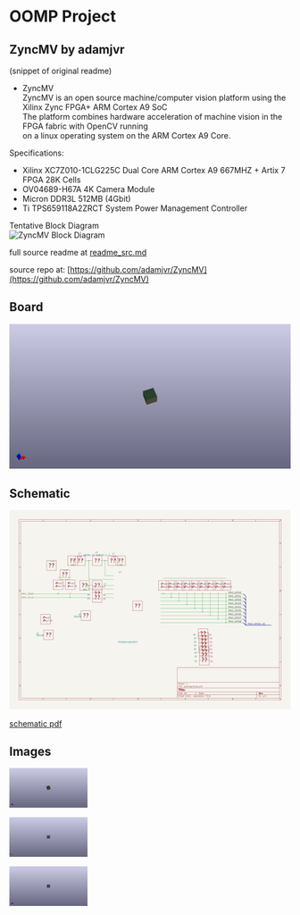 # OOMP Project  
## ZyncMV  by adamjvr  
  
(snippet of original readme)  
  
- ZyncMV  
ZyncMV is an open source machine/computer vision platform using the Xilinx Zync FPGA+ ARM Cortex A9 SoC  
The platform combines hardware acceleration of machine vision in the FPGA fabric with OpenCV running  
on a linux operating system on the ARM Cortex A9 Core.  
  
Specifications:  
- Xilinx XC7Z010-1CLG225C Dual Core ARM Cortex A9 667MHZ + Artix 7 FPGA 28K Cells  
- OV04689-H67A 4K Camera Module  
- Micron DDR3L 512MB (4Gbit)  
- Ti TPS659118A2ZRCT System Power Management Controller  
  
  
Tentative Block Diagram  
![ZyncMV Block Diagram ](/img/ZyncMV_diagram.png)  
  
  full source readme at [readme_src.md](readme_src.md)  
  
source repo at: [https://github.com/adamjvr/ZyncMV](https://github.com/adamjvr/ZyncMV)  
## Board  
  
[![working_3d.png](working_3d_600.png)](working_3d.png)  
## Schematic  
  
[![working_schematic.png](working_schematic_600.png)](working_schematic.png)  
  
[schematic pdf](working_schematic.pdf)  
## Images  
  
[![working_3d.png](working_3d_140.png)](working_3d.png)  
  
[![working_3d_back.png](working_3d_back_140.png)](working_3d_back.png)  
  
[![working_3d_front.png](working_3d_front_140.png)](working_3d_front.png)  

